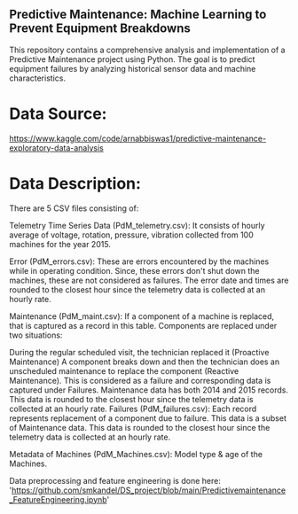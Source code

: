 ## Predictive Maintenance: Machine Learning to Prevent Equipment Breakdowns
This repository contains a comprehensive analysis and implementation of a Predictive Maintenance project using Python. The goal is to predict equipment failures by analyzing historical sensor data and machine characteristics.

# Data Source:
https://www.kaggle.com/code/arnabbiswas1/predictive-maintenance-exploratory-data-analysis

# Data Description: 

There are 5 CSV files consisting of:

Telemetry Time Series Data (PdM_telemetry.csv): It consists of hourly average of voltage, rotation, pressure, vibration collected from 100 machines for the year 2015.

Error (PdM_errors.csv): These are errors encountered by the machines while in operating condition. Since, these errors don't shut down the machines, these are not considered as failures. The error date and times are rounded to the closest hour since the telemetry data is collected at an hourly rate.

Maintenance (PdM_maint.csv): If a component of a machine is replaced, that is captured as a record in this table. Components are replaced under two situations:

During the regular scheduled visit, the technician replaced it (Proactive Maintenance) A component breaks down and then the technician does an unscheduled maintenance to replace the component (Reactive Maintenance). This is considered as a failure and corresponding data is captured under Failures. Maintenance data has both 2014 and 2015 records. This data is rounded to the closest hour since the telemetry data is collected at an hourly rate. Failures (PdM_failures.csv): Each record represents replacement of a component due to failure. This data is a subset of Maintenance data. This data is rounded to the closest hour since the telemetry data is collected at an hourly rate.

Metadata of Machines (PdM_Machines.csv): Model type & age of the Machines.

Data preprocessing and feature engineering is done here: 'https://github.com/smkandel/DS_project/blob/main/Predictivemaintenance_FeatureEngineering.ipynb'

